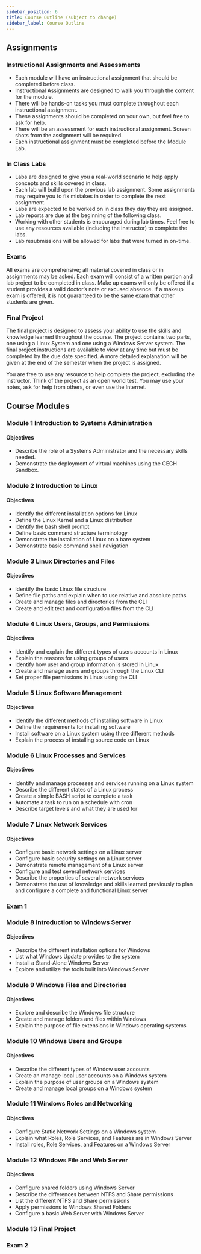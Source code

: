 ```yaml
---
sidebar_position: 6
title: Course Outline (subject to change)
sidebar_label: Course Outline
---
```


## Assignments

### Instructional Assignments and Assessments

* Each module will have an instructional assignment that should be completed before class.
* Instructional Assignments are designed to walk you through the content for the module.
* There will be hands-on tasks you must complete throughout each instructional assignment.
* These assignments should be completed on your own, but feel free to ask for help.
* There will be an assessment for each instructional assignment. Screen shots from the assignment will be required.
* Each instructional assignment must be completed before the Module Lab.

### In Class Labs

* Labs are designed to give you a real-world scenario to help apply concepts and skills covered in class.
* Each lab will build upon the previous lab assignment. Some assignments may require you to fix mistakes in order to complete the next assignment.
* Labs are expected to be worked on in class they day they are assigned.
* Lab reports are due at the beginning of the following class.
* Working with other students is encouraged during lab times. Feel free to use any resources available (including the instructor) to complete the labs.
* Lab resubmissions will be allowed for labs that were turned in on-time.

### Exams

All exams are comprehensive; all material covered in class or in assignments may be asked. Each exam will consist of a written portion and lab project to be completed in class. Make up exams will only be offered if a student provides a valid doctor’s note or excused absence. If a makeup exam is offered, it is not guaranteed to be the same exam that other students are given.

### Final Project

The final project is designed to assess your ability to use the skills and knowledge learned throughout the course. The project contains two parts, one using a Linux System and one using a Windows Server system. The final project instructions are available to view at any time but must be completed by the due date specified. A more detailed explanation will be given at the end of the semester when the project is assigned.

You are free to use any resource to help complete the project, excluding the instructor. Think of the project as an open world test. You may use your notes, ask for help from others, or even use the Internet.

## Course Modules

### Module 1 Introduction to Systems Administration

#### Objectives

* Describe the role of a Systems Administrator and the necessary skills needed.
* Demonstrate the deployment of virtual machines using the CECH Sandbox.

### Module 2 Introduction to Linux

#### Objectives

* Identify the different installation options for Linux
* Define the Linux Kernel and a Linux distribution
* Identify the bash shell prompt
* Define basic command structure terminology
* Demonstrate the installation of Linux on a bare system
* Demonstrate basic command shell navigation

### Module 3 Linux Directories and Files

#### Objectives

* Identify the basic Linux file structure
* Define file paths and explain when to use relative and absolute paths
* Create and manage files and directories from the CLI
* Create and edit text and configuration files from the CLI

### Module 4 Linux Users, Groups, and Permissions

#### Objectives

* Identify and explain the different types of users accounts in Linux
* Explain the reasons for using groups of users
* Identify how user and group information is stored in Linux
* Create and manage users and groups through the Linux CLI
* Set proper file permissions in Linux using the CLI

### Module 5 Linux Software Management

#### Objectives

* Identify the different methods of installing software in Linux
* Define the requirements for installing software
* Install software on a Linux system using three different methods
* Explain the process of installing source code on Linux

### Module 6 Linux Processes and Services

#### Objectives

* Identify and manage processes and services running on a Linux system
* Describe the different states of a Linux process
* Create a simple BASH script to complete a task
* Automate a task to run on a schedule with cron
* Describe target levels and what they are used for

### Module 7 Linux Network Services

#### Objectives

* Configure basic network settings on a Linux server
* Configure basic security settings on a Linux server
* Demonstrate remote management of a Linux server
* Configure and test several network services
* Describe the properties of several network services
* Demonstrate the use of knowledge and skills learned previously to plan and configure a complete and functional Linux server

### Exam 1

### Module 8 Introduction to Windows Server

#### Objectives

* Describe the different installation options for Windows
* List what Windows Update provides to the system
* Install a Stand-Alone Windows Server
* Explore and utilize the tools built into Windows Server

### Module 9 Windows Files and Directories

#### Objectives

* Explore and describe the Windows file structure
* Create and manage folders and files within Windows
* Explain the purpose of file extensions in Windows operating systems

### Module 10 Windows Users and Groups

#### Objectives

* Describe the different types of Window user accounts
* Create an manage local user accounts on a Windows system
* Explain the purpose of user groups on a Windows system
* Create and manage local groups on a Windows system

### Module 11 Windows Roles and Networking

#### Objectives

* Configure Static Network Settings on a Windows system
* Explain what Roles, Role Services, and Features are in Windows Server
* Install roles, Role Services, and Features on a Windows Server

### Module 12 Windows File and Web Server

#### Objectives

* Configure shared folders using Windows Server
* Describe the differences between NTFS and Share permissions
* List the different NTFS and Share permissions
* Apply permissions to Windows Shared Folders
* Configure a basic Web Server with Windows Server

### Module 13 Final Project

### Exam 2
